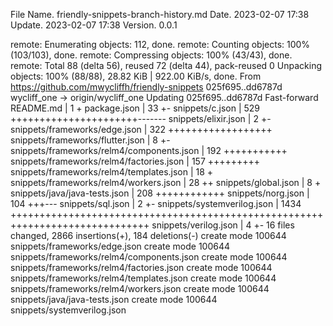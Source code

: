 File Name.           friendly-snippets-branch-history.md
Date.                2023-02-07 17:38
Update.              2023-02-07 17:38
Version.             0.0.1

remote: Enumerating objects: 112, done.
remote: Counting objects: 100% (103/103), done.
remote: Compressing objects: 100% (43/43), done.
remote: Total 88 (delta 56), reused 72 (delta 44), pack-reused 0
Unpacking objects: 100% (88/88), 28.82 KiB | 922.00 KiB/s, done.
From https://github.com/mwycliffh/friendly-snippets
   025f695..dd6787d  wycliff_one -> origin/wycliff_one
Updating 025f695..dd6787d
Fast-forward
 README.md                                 |    1 +
 package.json                              |   33 +-
 snippets/c.json                           |  529 ++++++++++++++++++++++-------
 snippets/elixir.json                      |    2 +-
 snippets/frameworks/edge.json             |  322 ++++++++++++++++++
 snippets/frameworks/flutter.json          |    8 +-
 snippets/frameworks/relm4/components.json |  192 +++++++++++
 snippets/frameworks/relm4/factories.json  |  157 +++++++++
 snippets/frameworks/relm4/templates.json  |   18 +
 snippets/frameworks/relm4/workers.json    |   28 ++
 snippets/global.json                      |    8 +
 snippets/java/java-tests.json             |  208 ++++++++++++
 snippets/norg.json                        |  104 +++---
 snippets/sql.json                         |    2 +-
 snippets/systemverilog.json               | 1434 ++++++++++++++++++++++++++++++++++++++++++++++++++++++++++++++++++++++++++++++
 snippets/verilog.json                     |    4 +-
 16 files changed, 2866 insertions(+), 184 deletions(-)
 create mode 100644 snippets/frameworks/edge.json
 create mode 100644 snippets/frameworks/relm4/components.json
 create mode 100644 snippets/frameworks/relm4/factories.json
 create mode 100644 snippets/frameworks/relm4/templates.json
 create mode 100644 snippets/frameworks/relm4/workers.json
 create mode 100644 snippets/java/java-tests.json
 create mode 100644 snippets/systemverilog.json

